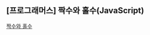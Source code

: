 ## **\[프로그래머스\] 짝수와 홀수(JavaScript)**
[짝수와 홀수](https://school.programmers.co.kr/learn/courses/30/lessons/12937)